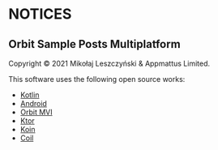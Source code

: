 # NOTICES

## Orbit Sample Posts Multiplatform

Copyright &copy; 2021 Mikołaj Leszczyński & Appmattus Limited.

This software uses the following open source works:

- [Kotlin](https://github.com/JetBrains/kotlin)
- [Android](https://developer.android.com)
- [Orbit MVI](https://github.com/orbit-mvi/orbit-mvi)
- [Ktor](https://ktor.io)
- [Koin](https://insert-koin.io/)
- [Coil](https://github.com/coil-kt/coil)

